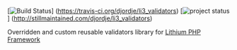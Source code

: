 [![Build Status](https://travis-ci.org/djordje/li3_validators.png?branch=master)]
(https://travis-ci.org/djordje/li3_validators)
[![project status](http://stillmaintained.com/djordje/li3_validators.png)]
(http://stillmaintained.com/djordje/li3_validators)

Overridden and custom reusable validators library for
[Lithium PHP Framework](https://github.com/UnionOfRAD/lithium)